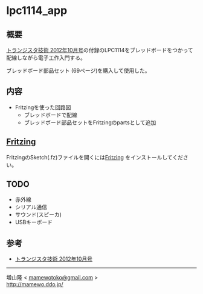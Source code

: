 lpc1114_app
===========

概要
----
[トランジスタ技術 2012年10月号](https://www.amazon.co.jp/%E3%83%88%E3%83%A9%E3%83%B3%E3%82%B8%E3%82%B9%E3%82%BF%E6%8A%80%E8%A1%93-2012%E5%B9%B4-10%E6%9C%88%E5%8F%B7-%E9%9B%91%E8%AA%8C/dp/B008YJ1CBA/ref=sr_1_1?ie=UTF8&qid=1515903360&sr=8-1&keywords=%E3%83%88%E3%83%A9%E3%83%B3%E3%82%B8%E3%82%B9%E3%82%BF%E6%8A%80%E8%A1%93+2012%2F10)の付録のLPC1114をブレッドボードをつかって
配線しながら電子工作入門する。

ブレッドボード部品セット (69ページ)を購入して使用した。

内容
---
* Fritzingを使った回路図
  * ブレッドボードで配線
  * ブレッドボード部品セットをFritzingのpartsとして追加

[Fritzing](http://fritzing.org/home/)
---------
FritzingのSketch(.fz)ファイルを開くには[Fritzing](http://fritzing.org/home/)
をインストールしてください。

TODO
----
- 赤外線
- シリアル通信
- サウンド(スピーカ)
- USBキーボード

参考
----
* [トランジスタ技術 2012年10月号](https://www.amazon.co.jp/%E3%83%88%E3%83%A9%E3%83%B3%E3%82%B8%E3%82%B9%E3%82%BF%E6%8A%80%E8%A1%93-2012%E5%B9%B4-10%E6%9C%88%E5%8F%B7-%E9%9B%91%E8%AA%8C/dp/B008YJ1CBA/ref=sr_1_1?ie=UTF8&qid=1515903360&sr=8-1&keywords=%E3%83%88%E3%83%A9%E3%83%B3%E3%82%B8%E3%82%B9%E3%82%BF%E6%8A%80%E8%A1%93+2012%2F10)

----
増山隆 < mamewotoko@gmail.com >  
http://mamewo.ddo.jp/
